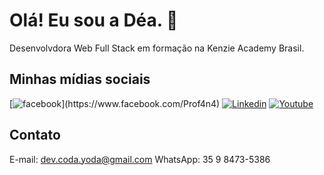 # Olá! Eu sou a Déa. 🖖

Desenvolvdora Web Full Stack em formação na Kenzie Academy Brasil.

## Minhas mídias sociais



[![facebook]([https://img.shields.io/badge/License-MIT-green.svg](https://img.shields.io/badge/Facebook-1877F2?style=for-the-badge&logo=facebook&logoColor=white))](https://www.facebook.com/Prof4n4) [![Linkedin](https://img.shields.io/badge/License-GPL%20v3-yellow.svg)](https://www.linkedin.com/in/andr%C3%A9a-de-mattos-55b833245/) [![Youtube](https://img.shields.io/badge/license-AGPL-blue.svg)](https://www.youtube.com/channel/UCUQGkqg9x-jZBtuwynlc6-Q)


## Contato

E-mail: dev.coda.yoda@gmail.com
WhatsApp: 35 9 8473-5386


